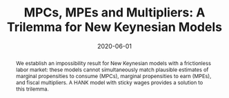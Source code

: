 ---
title: "MPCs, MPEs and Multipliers: A Trilemma for New Keynesian Models"

date: 2020-06-01

publishDate: 2020-06-18T14:37:16.459582Z

authors: ["Adrien Auclert", "Bence Bardóczy", "Matthew Rognlie"]

publication_types: ["3"]

summary: "We establish an impossibility result for New Keynesian models with a frictionless labor market: these models cannot simultaneously match plausible estimates of marginal propensities to consume (MPCs), marginal propensities to earn (MPEs), and fiscal multipliers. A HANK model with sticky wages provides a solution to this trilemma."

abstract: "We establish an impossibility result for New Keynesian models with a frictionless labor market: these models cannot simultaneously match plausible estimates of marginal propensities to consume (MPCs), marginal propensities to earn (MPEs), and fiscal multipliers. A HANK model with sticky wages provides a solution to this trilemma."

featured: false

publication: "Revise and Resubmit at _The Review of Economics and Statistics_"

<!-- url_code: https://github.com/shade-econ/sequence-jacobian -->

slides: "slides"
image:
   caption: 'The trilemma'
   preview_only: false
---